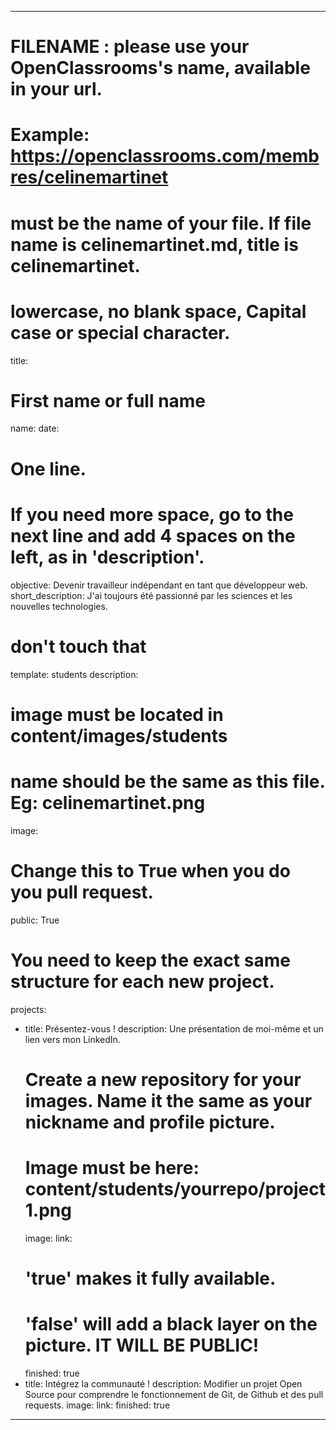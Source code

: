 ﻿---

# FILENAME : please use your OpenClassrooms's name, available in your url.
# Example: https://openclassrooms.com/membres/celinemartinet
# must be the name of your file. If file name is celinemartinet.md, title is celinemartinet.
# lowercase, no blank space, Capital case or special character.
title: 

# First name or full name
name: 
date: 

# One line.
# If you need more space, go to the next line and add 4 spaces on the left, as in 'description'.
objective: Devenir travailleur indépendant en tant que développeur web.
short_description: J'ai toujours été passionné par les sciences et les nouvelles technologies.

# don't touch that
template: students
description:
   
    

# image must be located in content/images/students
# name should be the same as this file. Eg: celinemartinet.png
image: 

# Change this to True when you do you pull request.
public: True

# You need to keep the exact same structure for each new project.
projects:
  - title: Présentez-vous !
    description: Une présentation de moi-même et un lien vers mon LinkedIn.
    # Create a new repository for your images. Name it the same as your nickname and profile picture.
    # Image must be here: content/students/yourrepo/project1.png
    image: 
    link:
    # 'true' makes it fully available.
    # 'false' will add a black layer on the picture. IT WILL BE PUBLIC!
    finished: true
  - title: Intégrez la communauté !
    description: Modifier un projet Open Source pour comprendre le fonctionnement de Git, de Github et des pull requests. 
    image: 
    link: 
    finished: true
---
